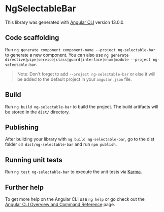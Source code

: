 # NgSelectableBar

This library was generated with [Angular CLI](https://github.com/angular/angular-cli) version 13.0.0.

## Code scaffolding

Run `ng generate component component-name --project ng-selectable-bar` to generate a new component. You can also use `ng generate directive|pipe|service|class|guard|interface|enum|module --project ng-selectable-bar`.
> Note: Don't forget to add `--project ng-selectable-bar` or else it will be added to the default project in your `angular.json` file. 

## Build

Run `ng build ng-selectable-bar` to build the project. The build artifacts will be stored in the `dist/` directory.

## Publishing

After building your library with `ng build ng-selectable-bar`, go to the dist folder `cd dist/ng-selectable-bar` and run `npm publish`.

## Running unit tests

Run `ng test ng-selectable-bar` to execute the unit tests via [Karma](https://karma-runner.github.io).

## Further help

To get more help on the Angular CLI use `ng help` or go check out the [Angular CLI Overview and Command Reference](https://angular.io/cli) page.
